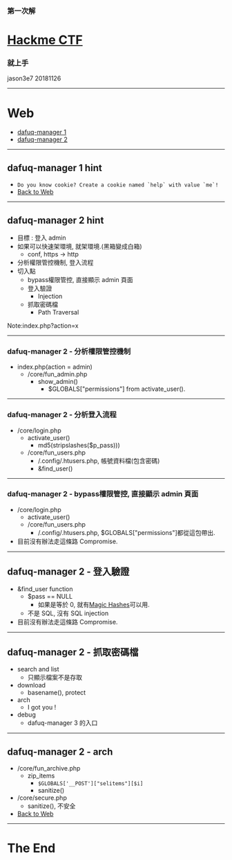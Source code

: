 ### 第一次解 
# [Hackme CTF](https://hackme.inndy.tw/)
### 就上手

jason3e7 20181126

---

# Web
* [dafuq-manager 1](#/2)
* [dafuq-manager 2](#/3)

---

## dafuq-manager 1 hint
* ```Do you know cookie? Create a cookie named `help` with value `me`!```
* [Back to Web](#/1)

---

## dafuq-manager 2 hint
* 目標 : 登入 admin
* 如果可以快速架環境, 就架環境.(黑箱變成白箱)
  * conf, https -> http
* 分析權限管控機制, 登入流程
* 切入點
  * bypass權限管控, 直接顯示 admin 頁面
  * 登入驗證
    * Injection
  * 抓取密碼檔 
    * Path Traversal

Note:index.php?action=x

---

### dafuq-manager 2 - 分析權限管控機制
* index.php(action = admin)
  * /core/fun_admin.php
    * show_admin()
      * $GLOBALS["permissions"] from activate_user().

---

### dafuq-manager 2 - 分析登入流程
* /core/login.php
  * activate_user()
    * md5(stripslashes($p_pass)))
  * /core/fun_users.php
    * /.config/.htusers.php, 帳號資料檔(包含密碼)
    * &find_user()

---

### dafuq-manager 2 - bypass權限管控, 直接顯示 admin 頁面
* /core/login.php
  * activate_user()
  * /core/fun_users.php
    * /.config/.htusers.php, $GLOBALS["permissions"]都從這包帶出.
* 目前沒有辦法走這條路 Compromise. 

---

## dafuq-manager 2 - 登入驗證
* &find_user function
  * $pass == NULL
    * 如果是等於 0, 就有[Magic Hashes](https://www.whitehatsec.com/blog/magic-hashes/)可以用.
  * 不是 SQL, 沒有 SQL injection
* 目前沒有辦法走這條路 Compromise. 

---

## dafuq-manager 2 - 抓取密碼檔
* search and list
  * 只顯示檔案不是存取
* download
  * basename(), protect
* arch
  * I got you !
* debug
  * dafuq-manager 3 的入口

---

## dafuq-manager 2 - arch
* /core/fun_archive.php
  * zip_items
    * ```$GLOBALS['__POST']["selitems"][$i]```
    * sanitize()
* /core/secure.php
  * sanitize(), 不安全
* [Back to Web](#/1)

---

# The End
